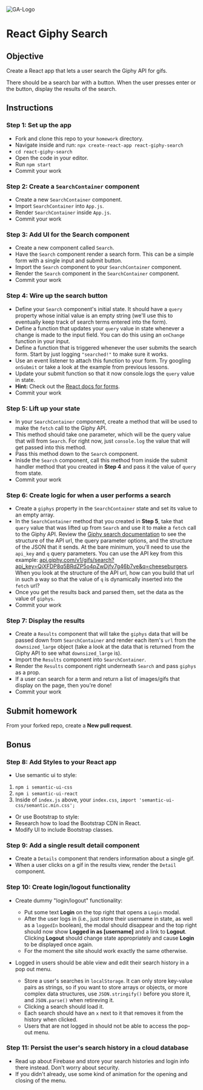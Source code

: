 ![GA-Logo](https://camo.githubusercontent.com/6ce15b81c1f06d716d753a61f5db22375fa684da/68747470733a2f2f67612d646173682e73332e616d617a6f6e6177732e636f6d2f70726f64756374696f6e2f6173736574732f6c6f676f2d39663838616536633963333837313639306533333238306663663535376633332e706e67)

# React Giphy Search


## Objective

Create a React app that lets a user search the Giphy API for gifs. 

There should be a search bar with a button. When the user presses enter or the button, display the results of the search.


## Instructions

### Step 1: Set up the app

- Fork and clone this repo to your `homework` directory.
- Navigate inside and run: `npx create-react-app react-giphy-search`
- `cd react-giphy-search`
- Open the code in your editor.
- Run `npm start`
- Commit your work

### Step 2: Create a `SearchContainer` component

- Create a new `SearchContainer` component.
- Import `SearchContainer` into `App.js`.
- Render `SearchContainer` inside `App.js`.
- Commit your work

### Step 3: Add UI for the Search component

- Create a new component called `Search`.
- Have the `Search` component render a search form. This can be a simple form with a single input and submit button.
- Import the `Search` component to your `SearchContainer` component.
- Render the `Search` component in the `SearchContainer` component.
- Commit your work

### Step 4: Wire up the search button

- Define your `Search` component's initial state. It should have a `query` property whose initial value is an empty string (we'll use this to eventually keep track of search terms entered into the form).
- Define a function that updates your `query` value in state whenever a change is made to the input field. You can do this using an `onChange` function in your input.
- Define a function that is triggered whenever the user submits the search form. Start by just logging `"searched!"` to make sure it works.
- Use an event listener to attach this function to your form. Try googling `onSubmit` or take a look at the example from previous lessons.
- Update your submit function so that it now console.logs the `query` value in state.
- **Hint:** Check out the [React docs for forms](https://reactjs.org/docs/forms.html).
- Commit your work

### Step 5: Lift up your state

- In your `SearchContainer` component, create a method that will be used to make the `fetch` call to the Giphy API.
- This method should take one parameter, which will be the query value that will from `Search`. For right now, just `console.log` the value that will get passed into this method.
- Pass this method down to the `Search` component.
- Inisde the `Search` component, call this method from inside the submit handler method that you created in **Step 4** and pass it the value of `query` from state.
- Commit your work

### Step 6: Create logic for when a user performs a search

- Create a `giphys` property in the `SearchContainer` state and set its value to an empty array.
- In the `SearchContainer` method that you created in **Step 5**, take that `query` value that was lifted up from `Search` and use it to make a `fetch` call to the Giphy API. Review the [Giphy search documentation](https://developers.giphy.com/docs/api/endpoint/#search) to see the structure of the API url, the query parameter options, and the structure of the JSON that it sends. At the bare minimum, you'll need to use the `api_key` and `q` query parameters. You can use the API key from this example: [api.giphy.com/v1/gifs/search?api_key=QjXFDP8q5BRdZP5o4pZwDjfv7g46b7ve&q=cheeseburgers](api.giphy.com/v1/gifs/search?api_key=QjXFDP8q5BRdZP5o4pZwDjfv7g46b7ve&q=cheeseburgers). When you look at the structure of the API url, how can you build that url in such a way so that the value of `q` is dynamically inserted into the `fetch` url?
- Once you get the results back and parsed them, set the data as the value of `giphys`.
- Commit your work

### Step 7: Display the results

- Create a `Results` component that will take the `giphys` data that will be passed down from `SearchContainer` and render each item's `url` from the `downsized_large` object (take a look at the data that is returned from the Giphy API to see what `downsized_large` is).
- Import the `Results` component into `SearchContainer`.
- Render the `Results` component right underneath `Search` and pass `giphys` as a prop.
- If a user can search for a term and return a list of images/gifs that display on the page, then you're done!
- Commit your work


## Submit homework
From your forked repo, create a **New pull request**.


## Bonus

### Step 8: Add Styles to your React app

- Use semantic ui to style:
1. `npm i semantic-ui-css`
2. `npm i semantic-ui-react`
3. Inside of `index.js` above, your `index.css`, `import 'semantic-ui-css/semantic.min.css';`

- Or use Bootstrap to style:
- Research how to load the Bootstrap CDN in React.
- Modify UI to include Bootstrap classes.

### Step 9: Add a single result detail component

- Create a `Details` component that renders information about a single gif.
- When a user clicks on a gif in the results view, render the `Detail` component.

### Step 10: Create login/logout functionality

- Create dummy "login/logout" functionality:
    * Put some text **Login** on the top right that opens a `Login` modal.
    * After the user logs in (i.e., just store their username in state, as well as a `loggedIn` boolean), the modal should disappear and the top right should now show **Logged in as [username]** and a link to **Logout**. Clicking **Logout** should change state appropriately and cause **Login** to be displayed once again.
    * For the moment the site should work exactly the same otherwise.

- Logged in users should be able view and edit their search history in a pop out menu.
    * Store a user's searches in `localStorage`. It can only store key-value pairs as strings, so if you want to store arrays or objects, or more complex data structures, use `JSON.stringify()` before you store it, and `JSON.parse()` when retireving it.
    * Clicking a search should load it.
    * Each search should have an `x` next to it that removes it from the history when clicked.
    * Users that are not logged in should not be able to access the pop-out menu.
   
### Step 11: Persist the user's search history in a cloud database

- Read up about Firebase and store your search histories and login info there instead. Don't worry about security.
- If you didn't already, use some kind of animation for the opening and closing of the menu.